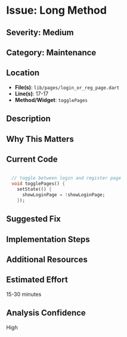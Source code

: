 # Issue: Long Method

## Severity: Medium

## Category: Maintenance

## Location
- **File(s)**: `lib/pages/login_or_reg_page.dart`
- **Line(s)**: 17-17
- **Method/Widget**: `togglePages`

## Description


## Why This Matters


## Current Code
```dart

  // toggle between login and register page 
  void togglePages() {
    setState(() {
      showLoginPage = !showLoginPage;
    });
```

## Suggested Fix


## Implementation Steps


## Additional Resources


## Estimated Effort
15-30 minutes

## Analysis Confidence
High
